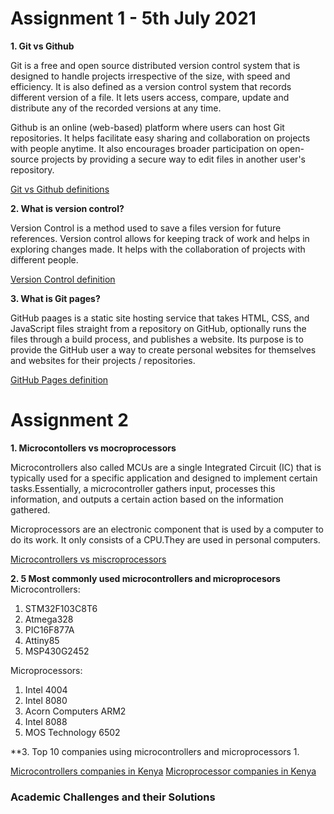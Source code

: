 # Assignment 1 - 5th July 2021
**1. Git vs Github**

Git is a free and open source distributed version control system that is designed to handle projects irrespective of the size, with speed and efficiency. It is also defined as a version control system that records different version of a file. It lets users access, compare, update and distribute any of the recorded versions at any time.

Github is an online (web-based) platform where users can host Git repositories. It helps facilitate easy sharing and collaboration on projects with people anytime. It also encourages broader participation on open-source projects by providing a secure way to edit files in another user's repository.

[Git vs Github definitions](https://www.freecodecamp.org/news/git-and-github-overview/)

**2. What is version control?**

Version Control is a method used to save a files version for future references.
Version control allows for keeping track of work and helps in exploring changes made. It helps with the collaboration of projects with different people.

[Version Control definition](https://ourcodingclub.github.io/tutorials/git/)

**3. What is Git pages?**

GitHub paages is a static site hosting service that takes HTML, CSS, and JavaScript files straight from a repository on GitHub, optionally runs the files through a build process, and publishes a website. Its purpose is to provide the GitHub user a way to create personal websites for themselves and websites for their projects / repositories.

[GitHub Pages definition](https://docs.github.com/en/pages/getting-started-with-github-pages/about-github-pages)

# Assignment 2
**1. Microcontollers vs mocroprocessors**

Microcontrollers also called MCUs are a single Integrated Circuit (IC) that is typically used for a specific application and designed to implement certain tasks.Essentially, a microcontroller gathers input, processes this information, and outputs a certain action based on the information gathered.

Microprocessors are an electronic component that is used by a computer to do its work. It only consists of a CPU.They are used in personal computers.

[Microcontrollers vs miscroprocessors](https://www.guru99.com/difference-between-microprocessor-and-microcontroller.html)

**2. 5 Most commonly used microcontrollers and microprocesors**
Microcontrollers:
1. STM32F103C8T6
2. Atmega328
3. PIC16F877A
4. Attiny85
5. MSP430G2452

Microprocessors:
1. Intel 4004
2. Intel 8080
3. Acorn Computers ARM2
4. Intel 8088
5. MOS Technology 6502

**3. Top 10 companies using microcontrollers and microprocessors
1. 

[Microcontrollers companies in Kenya]()
[Microprocessor companies in Kenya](https://biznakenya.com/the-top-10-ict-companies-in-kenya/)
### Academic Challenges and their Solutions




